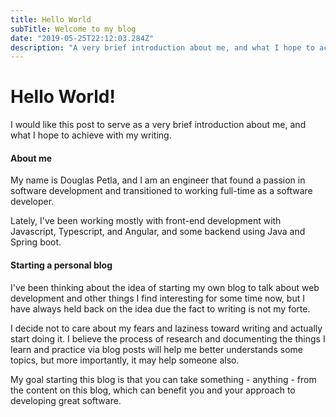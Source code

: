 ```yaml
---
title: Hello World
subTitle: Welcome to my blog
date: "2019-05-25T22:12:03.284Z"
description: "A very brief introduction about me, and what I hope to achieve with my writing."
---
```


# Hello World!

I would like this post to serve as a very brief introduction about me, and what I hope to achieve with my writing.

#### About me

My name is Douglas Petla, and I am an engineer that found a passion in software development and transitioned to working full-time as a software developer.

Lately, I've been working mostly with front-end development with Javascript, Typescript, and Angular, and some backend using Java and Spring boot.

#### Starting a personal blog

I've been thinking about the idea of starting my own blog to talk about web development and other things I find interesting for some time now, but I have always held back on the idea due the fact to writing is not my forte.

I decide not to care about my fears and laziness toward writing and actually start doing it. I believe the process of research and documenting the things I learn and practice via blog posts will help me better understands some topics, but more importantly, it may help someone also.

My goal starting this blog is that you can take something - anything - from the content on this blog, which can benefit you and your approach to developing great software.
